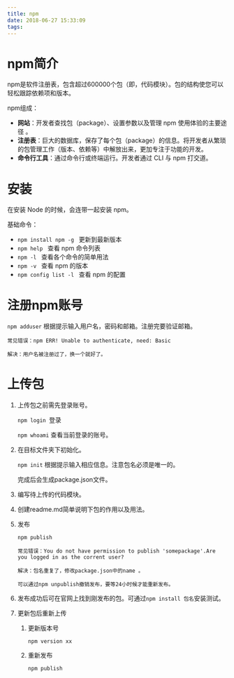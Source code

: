 ```yaml
---
title: npm
date: 2018-06-27 15:33:09
tags:
---
```


# npm简介

npm是软件注册表，包含超过600000个包（即，代码模块）。包的结构使您可以轻松跟踪依赖项和版本。

npm组成：

* **网站**：开发者查找包（package）、设置参数以及管理 npm 使用体验的主要途径 。
* **注册表**：巨大的数据库，保存了每个包（package）的信息。将开发者从繁琐的包管理工作（版本、依赖等）中解放出来，更加专注于功能的开发。
* **命令行工具**：通过命令行或终端运行。开发者通过 CLI 与 npm 打交道。

# 安装

在安装 Node 的时候，会连带一起安装 npm。

基础命令：

* `npm install npm -g `   更新到最新版本 
* `npm help `  查看 npm 命令列表 
* `npm -l `  查看各个命令的简单用法 
* `npm -v `  查看 npm 的版本 
* `npm config list -l `  查看 npm 的配置 

# 注册npm账号

`npm adduser` 根据提示输入用户名，密码和邮箱。注册完要验证邮箱。

```
常见错误：npm ERR! Unable to authenticate, need: Basic

解决：用户名被注册过了，换一个就好了。
```

# 上传包

1. 上传包之前需先登录账号。

   `npm login `登录

   `npm whoami` 查看当前登录的账号。

2. 在目标文件夹下初始化。

   `npm init` 根据提示输入相应信息。注意包名必须是唯一的。

   完成后会生成package.json文件。

3. 编写待上传的代码模块。

4. 创建readme.md简单说明下包的作用以及用法。

5. 发布

   `npm publish`

   ```
   常见错误：You do not have permission to publish 'somepackage'.Are you logged in as the corrent user? 
   
   解决：包名重复了，修改package.json中的name 。
   ```

   ```
   可以通过npm unpublish撤销发布，要等24小时候才能重新发布。
   ```

6. 发布成功后可在官网上找到刚发布的包。可通过`npm install 包名`安装测试。

7. 更新包后重新上传

   1. 更新版本号

      `npm version xx` 

   2. 重新发布

      `npm publish`